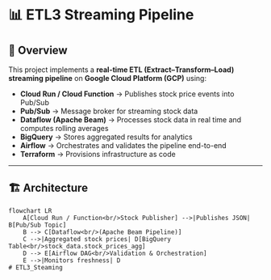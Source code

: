 # 📊 ETL3 Streaming Pipeline

## 📌 Overview
This project implements a **real-time ETL (Extract–Transform–Load) streaming pipeline** on **Google Cloud Platform (GCP)** using:

- **Cloud Run / Cloud Function** → Publishes stock price events into Pub/Sub  
- **Pub/Sub** → Message broker for streaming stock data  
- **Dataflow (Apache Beam)** → Processes stock data in real time and computes rolling averages  
- **BigQuery** → Stores aggregated results for analytics  
- **Airflow** → Orchestrates and validates the pipeline end-to-end  
- **Terraform** → Provisions infrastructure as code  

---

## 🏗️ Architecture

```mermaid
flowchart LR
    A[Cloud Run / Function<br/>Stock Publisher] -->|Publishes JSON| B[Pub/Sub Topic]
    B --> C[Dataflow<br/>(Apache Beam Pipeline)]
    C -->|Aggregated stock prices| D[BigQuery Table<br/>stock_data.stock_prices_agg]
    D --> E[Airflow DAG<br/>Validation & Orchestration]
    E -->|Monitors freshness| D
# ETL3_Steaming
